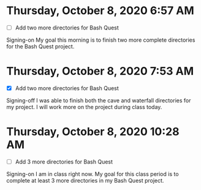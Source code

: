 # Thursday, October 8, 2020 6:57 AM
- [ ] Add two more directories for Bash Quest

Signing-on My goal this morning is to finish two more complete directories for the Bash Quest project.  

# Thursday, October 8, 2020 7:53 AM
- [X] Add two more directories for Bash Quest

Signing-off I was able to finish both the cave and waterfall directories for my project. I will work more on the project during class today.

# Thursday, October 8, 2020 10:28 AM
- [ ] Add 3 more directories for Bash Quest

Signing-on I am in class right now. My goal for this class period is to complete at least 3 more directories in my Bash Quest project. 